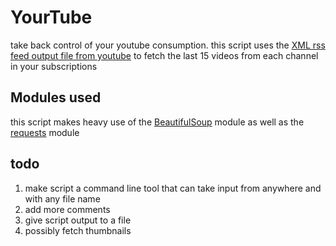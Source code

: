 # YourTube

take back control of your youtube consumption. this script uses the [XML rss feed output file from youtube](https://www.youtube.com/subscription_manager) to fetch the last 15 videos from each channel in your subscriptions

## Modules used

this script makes heavy use of the [BeautifulSoup](https://pypi.org/project/BeautifulSoup/) module as well as the [requests](https://pypi.org/project/requests/) module

## todo

1. make script a command line tool that can take input from anywhere and with any file name
2. add more comments
3. give script output to a file
4. possibly fetch thumbnails